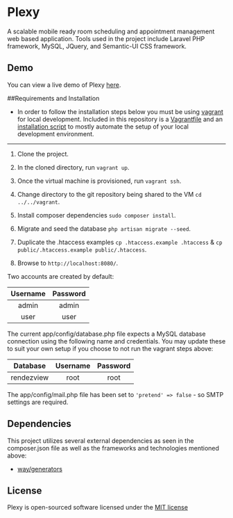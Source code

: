 # Plexy

A scalable mobile ready room scheduling and appointment management web based application. Tools used in the project include Laravel PHP framework, MySQL, JQuery, and Semantic-UI CSS framework.

## Demo

You can view a live demo of Plexy [here](https://plexydemo.ehumps.me).

##Requirements and Installation

* In order to follow the installation steps below you must be using [vagrant](https://www.vagrantup.com/) for local development.  Included in this repository is a [Vagrantfile](https://github.com/ehumps/rendezview/blob/master/Vagrantfile) and an [installation script](https://github.com/ehumps/rendezview/blob/master/install.sh) to mostly automate the setup of your local development environment.

---

1. Clone the project.

2. In the cloned directory, run `vagrant up`.

3. Once the virtual machine is provisioned, run `vagrant ssh`.

4. Change directory to the git repository being shared to the VM `cd ../../vagrant`.

5. Install composer dependencies `sudo composer install`.

6. Migrate and seed the database `php artisan migrate --seed`.

7. Duplicate the .htaccess examples `cp .htaccess.example .htaccess` & `cp public/.htaccess.example public/.htaccess`.

8. Browse to `http://localhost:8080/`.

Two accounts are created by default:

| Username      | Password      |
| :-----------: |:-------------:|
| admin         | admin         |
| user          | user          |

The current app/config/database.php file expects a MySQL database connection using the following name and credentials.  You may update these to suit your own setup if you choose to not run the vagrant steps above:

| Database      | Username      | Password      |
|:-------------:|:-------------:|:-------------:|
| rendezview    | root          | root          |


The app/config/mail.php file has been set to `'pretend' => false` - so SMTP settings are required.

## Dependencies

This project utilizes several external dependencies as seen in the composer.json file as well as the frameworks and technologies mentioned above:

* [way/generators](https://github.com/JeffreyWay/Laravel-4-Generators/)

## License

Plexy is open-sourced software licensed under the [MIT license](http://opensource.org/licenses/MIT)
